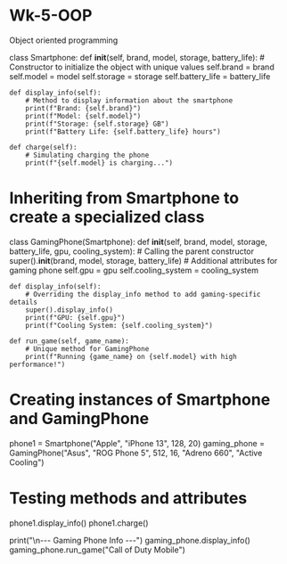 # Wk-5-OOP
Object oriented programming 

class Smartphone:
    def __init__(self, brand, model, storage, battery_life):
        # Constructor to initialize the object with unique values
        self.brand = brand
        self.model = model
        self.storage = storage
        self.battery_life = battery_life

    def display_info(self):
        # Method to display information about the smartphone
        print(f"Brand: {self.brand}")
        print(f"Model: {self.model}")
        print(f"Storage: {self.storage} GB")
        print(f"Battery Life: {self.battery_life} hours")

    def charge(self):
        # Simulating charging the phone
        print(f"{self.model} is charging...")

# Inheriting from Smartphone to create a specialized class
class GamingPhone(Smartphone):
    def __init__(self, brand, model, storage, battery_life, gpu, cooling_system):
        # Calling the parent constructor
        super().__init__(brand, model, storage, battery_life)
        # Additional attributes for gaming phone
        self.gpu = gpu
        self.cooling_system = cooling_system

    def display_info(self):
        # Overriding the display_info method to add gaming-specific details
        super().display_info()
        print(f"GPU: {self.gpu}")
        print(f"Cooling System: {self.cooling_system}")

    def run_game(self, game_name):
        # Unique method for GamingPhone
        print(f"Running {game_name} on {self.model} with high performance!")

# Creating instances of Smartphone and GamingPhone
phone1 = Smartphone("Apple", "iPhone 13", 128, 20)
gaming_phone = GamingPhone("Asus", "ROG Phone 5", 512, 16, "Adreno 660", "Active Cooling")

# Testing methods and attributes
phone1.display_info()
phone1.charge()

print("\n--- Gaming Phone Info ---")
gaming_phone.display_info()
gaming_phone.run_game("Call of Duty Mobile")
